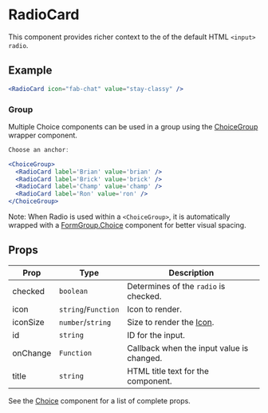 # RadioCard

This component provides richer context to the of the default HTML `<input>` `radio`.

## Example

```jsx
<RadioCard icon="fab-chat" value="stay-classy" />
```

### Group

Multiple Choice components can be used in a group using the [ChoiceGroup](../ChoiceGroup) wrapper component.

```jsx
Choose an anchor:

<ChoiceGroup>
  <RadioCard label='Brian' value='brian' />
  <RadioCard label='Brick' value='brick' />
  <RadioCard label='Champ' value='champ' />
  <RadioCard label='Ron' value='ron' />
</ChoiceGroup>
```

Note: When Radio is used within a `<ChoiceGroup>`, it is automatically wrapped with a [FormGroup.Choice](../FormGroup) component for better visual spacing.

## Props

| Prop     | Type                | Description                               |
| -------- | ------------------- | ----------------------------------------- |
| checked  | `boolean`           | Determines of the `radio` is checked.     |
| icon     | `string`/`Function` | Icon to render.                           |
| iconSize | `number`/`string`   | Size to render the [Icon](../Icon).       |
| id       | `string`            | ID for the input.                         |
| onChange | `Function`          | Callback when the input value is changed. |
| title    | `string`            | HTML title text for the component.        |

See the [Choice](../Choice) component for a list of complete props.
